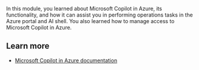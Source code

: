 In this module, you learned about Microsoft Copilot in Azure, its functionality, and how it can assist you in performing operations tasks in the Azure portal and AI shell. You also learned how to manage access to Microsoft Copilot in Azure.

## Learn more

- [Microsoft Copilot in Azure documentation](/azure/copilot/)